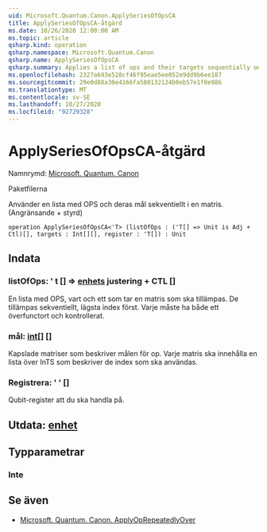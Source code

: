 ```yaml
---
uid: Microsoft.Quantum.Canon.ApplySeriesOfOpsCA
title: ApplySeriesOfOpsCA-åtgärd
ms.date: 10/26/2020 12:00:00 AM
ms.topic: article
qsharp.kind: operation
qsharp.namespace: Microsoft.Quantum.Canon
qsharp.name: ApplySeriesOfOpsCA
qsharp.summary: Applies a list of ops and their targets sequentially on an array. (Adjoint + Controlled)
ms.openlocfilehash: 2327a693e528cf46f95eae5ee052e9dd9b6ee187
ms.sourcegitcommit: 29e0d88a30e4166fa580132124b0eb57e1f0e986
ms.translationtype: MT
ms.contentlocale: sv-SE
ms.lasthandoff: 10/27/2020
ms.locfileid: "92729328"
---
```

# <a name="applyseriesofopsca-operation"></a>ApplySeriesOfOpsCA-åtgärd

Namnrymd: [Microsoft. Quantum. Canon](xref:Microsoft.Quantum.Canon)

Paketfilerna [](https://nuget.org/packages/)


Använder en lista med OPS och deras mål sekventiellt i en matris. (Angränsande + styrd)

```qsharp
operation ApplySeriesOfOpsCA<'T> (listOfOps : ('T[] => Unit is Adj + Ctl)[], targets : Int[][], register : 'T[]) : Unit
```


## <a name="input"></a>Indata

### <a name="listofops--t--unit-adj--ctl"></a>listOfOps: ' t [] => [enhets](xref:microsoft.quantum.lang-ref.unit) justering + CTL []

En lista med OPS, vart och ett som tar en matris som ska tillämpas. De tillämpas sekventiellt, lägsta index först.
Varje måste ha både ett överfunctort och kontrollerat.


### <a name="targets--int"></a>mål: [int](xref:microsoft.quantum.lang-ref.int)[] []

Kapslade matriser som beskriver målen för op. Varje matris ska innehålla en lista över InTS som beskriver de index som ska användas.


### <a name="register--t"></a>Registrera: ' ' []

Qubit-register att du ska handla på.



## <a name="output--unit"></a>Utdata: [enhet](xref:microsoft.quantum.lang-ref.unit)



## <a name="type-parameters"></a>Typparametrar

### <a name="t"></a>Inte



## <a name="see-also"></a>Se även

- [Microsoft. Quantum. Canon. ApplyOpRepeatedlyOver](xref:Microsoft.Quantum.Canon.ApplyOpRepeatedlyOver)